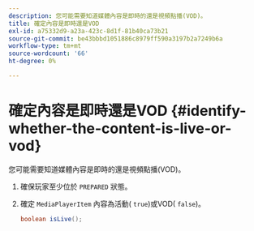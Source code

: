 ```yaml
---
description: 您可能需要知道媒體內容是即時的還是視頻點播(VOD)。
title: 確定內容是即時還是VOD
exl-id: a75332d9-a23a-423c-8d1f-81b40ca73b21
source-git-commit: be43bbbd1051886c8979ff590a3197b2a7249b6a
workflow-type: tm+mt
source-wordcount: '66'
ht-degree: 0%

---
```


# 確定內容是即時還是VOD {#identify-whether-the-content-is-live-or-vod}

您可能需要知道媒體內容是即時的還是視頻點播(VOD)。

1. 確保玩家至少位於 `PREPARED` 狀態。
1. 確定 `MediaPlayerItem` 內容為活動( `true`)或VOD( `false`)。

   ```java
   boolean isLive();
   ```

